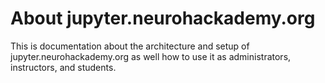 # About jupyter.neurohackademy.org

This is documentation about the architecture and setup of
jupyter.neurohackademy.org as well how to use it as administrators, instructors,
and students.
